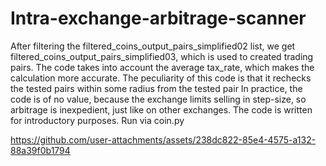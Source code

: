 # Intra-exchange-arbitrage-scanner 
After filtering the filtered_coins_output_pairs_simplified02 list, we get filtered_coins_output_pairs_simplified03, which is used to created trading pairs.
The code takes into account the average tax_rate, which makes the calculation more accurate. The peculiarity of this code is that it rechecks the tested pairs within some radius from the tested pair
In practice, the code is of no value, because the exchange limits selling in step-size, so arbitrage is inexpedient, just like on other exchanges.
The code is written for introductory purposes. Run via coin.py


https://github.com/user-attachments/assets/238dc822-85e4-4575-a132-88a39f0b1794

